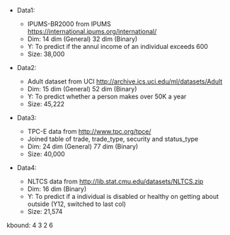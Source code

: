 - Data1:
	- IPUMS-BR2000 from IPUMS https://international.ipums.org/international/
	- Dim: 14 dim (General) 32 dim (Binary)
	- Y: To predict if the annul income of an individual exceeds 600 
	- Size: 38,000

- Data2:
	- Adult dataset from UCI http://archive.ics.uci.edu/ml/datasets/Adult
	- Dim: 15 dim (General) 52 dim (Binary)
	- Y: To predict whether a person makes over 50K a year
	- Size: 45,222

- Data3:
	- TPC-E data from http://www.tpc.org/tpce/
	- Joined table of trade, trade_type, security and status_type
	- Dim: 24 dim (General) 77 dim (Binary)
	- Size: 40,000

- Data4:
	- NLTCS data from http://lib.stat.cmu.edu/datasets/NLTCS.zip
	- Dim: 16 dim (Binary)
	- Y: To predict if a individual is disabled or healthy on getting about outside (Y12, switched to last col)
	- Size: 21,574


kbound: 4	3	2	6